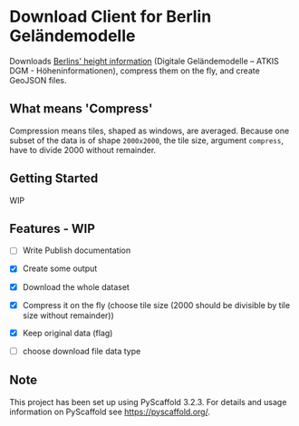 
# Download Client for Berlin Geländemodelle

Downloads [Berlins' height information](https://www.stadtentwicklung.berlin.de/geoinformation/landesvermessung/atkis/de/dgm.shtml) (Digitale Geländemodelle – ATKIS DGM - Höheninformationen), compress them on the fly, and create GeoJSON files.


## What means 'Compress'

Compression means tiles, shaped as windows, are averaged. Because one subset of the data is of shape `2000x2000`, the tile size, argument `compress`, have to divide 2000 without remainder.


## Getting Started

WIP


## Features - WIP

- [ ] Write Publish documentation
- [x] Create some output
- [x] Download the whole dataset
- [x] Compress it on the fly (choose tile size (2000 should be divisible by tile size without remainder))
- [x] Keep original data (flag)
- [ ] choose download file data type


## Note

This project has been set up using PyScaffold 3.2.3. For details and usage
information on PyScaffold see https://pyscaffold.org/.
